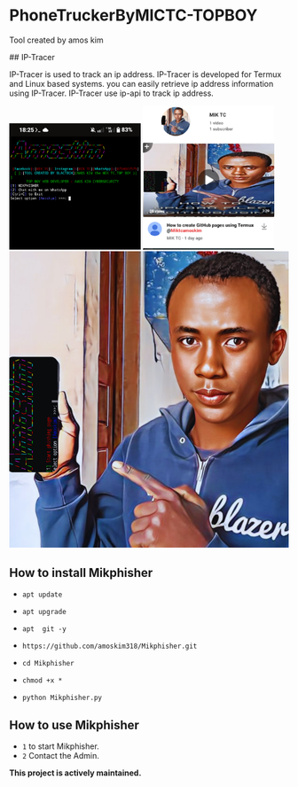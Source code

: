 # PhoneTruckerByMICTC-TOPBOY
<p> Tool created by amos kim</p>
## IP-Tracer

IP-Tracer is used to track an ip address. IP-Tracer is developed for Termux and Linux based systems. you can easily retrieve ip address information using IP-Tracer. IP-Tracer use ip-api to track ip address.

<p align="">
<img " width="47%" src="/src/img1.png"/>
  <img " width="47%" src=/src/img2.png/>
  <img width="100%" height="30%" src="/src/img3.png">
</p>


## How to install Mikphisher

* `apt update`

*  `apt upgrade`

* `apt  git -y`

* `https://github.com/amoskim318/Mikphisher.git`

* `cd Mikphisher`

* `chmod +x *`

* `python Mikphisher.py` 


## How to use Mikphisher

* `1` to start Mikphisher.
* `2` Contact the Admin.


**This project is  actively maintained.**
